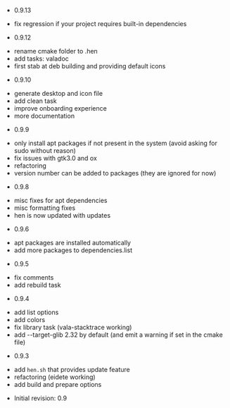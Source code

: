 * 0.9.13
 - fix regression if your project requires built-in dependencies 
 
* 0.9.12
 - rename cmake folder to .hen 
 - add tasks: valadoc
 - first stab at deb building and providing default icons

* 0.9.10
 - generate desktop and icon file
 - add clean task 
 - improve onboarding experience
 - more documentation
 
* 0.9.9
 - only install apt packages if not present in the system (avoid asking for sudo without reason)
 - fix issues with gtk3.0 and ox
 - refactoring
 - version number can be added to packages (they are ignored for now)

* 0.9.8
 - misc fixes for apt dependencies
 - misc formatting fixes
 - hen is now updated with updates

 * 0.9.6
 - apt packages are installed automatically
 - add more packages to dependencies.list
 
* 0.9.5
 - fix comments
 - add rebuild task
 
* 0.9.4
 - add list options
 - add colors
 - fix library task (vala-stacktrace working)
 - add --target-glib 2.32 by default (and emit a warning if set in the cmake file)

* 0.9.3
 - add `hen.sh` that provides update feature
 - refactoring (eidete working)
 - add build and prepare options
  
* Initial revision: 0.9
